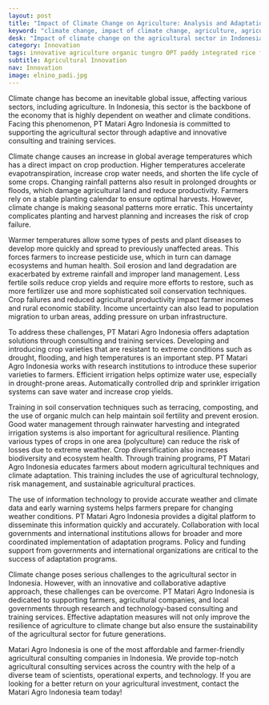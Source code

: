 ```yaml
---
layout: post
title: "Impact of Climate Change on Agriculture: Analysis and Adaptation Steps"
keyword: "climate change, impact of climate change, agriculture, agricultural adaptation, weather change, PT Matari Agro Indonesia, agricultural consultant, agricultural training center"
desk: "Impact of climate change on the agricultural sector in Indonesia and adaptation steps that can be taken to overcome these challenges. "
category: Innovation
tags: innovative agriculture organic tungro OPT paddy integrated rice food security consultant
subtitle: Agricultural Innovation
nav: Innovation
image: elnino_padi.jpg
---
```


Climate change has become an inevitable global issue, affecting various sectors, including agriculture. In Indonesia, this sector is the backbone of the economy that is highly dependent on weather and climate conditions. Facing this phenomenon, PT Matari Agro Indonesia is committed to supporting the agricultural sector through adaptive and innovative consulting and training services.

Climate change causes an increase in global average temperatures which has a direct impact on crop production. Higher temperatures accelerate evapotranspiration, increase crop water needs, and shorten the life cycle of some crops. Changing rainfall patterns also result in prolonged droughts or floods, which damage agricultural land and reduce productivity. Farmers rely on a stable planting calendar to ensure optimal harvests. However, climate change is making seasonal patterns more erratic. This uncertainty complicates planting and harvest planning and increases the risk of crop failure.

Warmer temperatures allow some types of pests and plant diseases to develop more quickly and spread to previously unaffected areas. This forces farmers to increase pesticide use, which in turn can damage ecosystems and human health. Soil erosion and land degradation are exacerbated by extreme rainfall and improper land management. Less fertile soils reduce crop yields and require more efforts to restore, such as more fertilizer use and more sophisticated soil conservation techniques. Crop failures and reduced agricultural productivity impact farmer incomes and rural economic stability. Income uncertainty can also lead to population migration to urban areas, adding pressure on urban infrastructure.

To address these challenges, PT Matari Agro Indonesia offers adaptation solutions through consulting and training services. Developing and introducing crop varieties that are resistant to extreme conditions such as drought, flooding, and high temperatures is an important step. PT Matari Agro Indonesia works with research institutions to introduce these superior varieties to farmers. Efficient irrigation helps optimize water use, especially in drought-prone areas. Automatically controlled drip and sprinkler irrigation systems can save water and increase crop yields.

Training in soil conservation techniques such as terracing, composting, and the use of organic mulch can help maintain soil fertility and prevent erosion. Good water management through rainwater harvesting and integrated irrigation systems is also important for agricultural resilience. Planting various types of crops in one area (polyculture) can reduce the risk of losses due to extreme weather. Crop diversification also increases biodiversity and ecosystem health. Through training programs, PT Matari Agro Indonesia educates farmers about modern agricultural techniques and climate adaptation. This training includes the use of agricultural technology, risk management, and sustainable agricultural practices.

The use of information technology to provide accurate weather and climate data and early warning systems helps farmers prepare for changing weather conditions. PT Matari Agro Indonesia provides a digital platform to disseminate this information quickly and accurately. Collaboration with local governments and international institutions allows for broader and more coordinated implementation of adaptation programs. Policy and funding support from governments and international organizations are critical to the success of adaptation programs.

Climate change poses serious challenges to the agricultural sector in Indonesia. However, with an innovative and collaborative adaptive approach, these challenges can be overcome. PT Matari Agro Indonesia is dedicated to supporting farmers, agricultural companies, and local governments through research and technology-based consulting and training services. Effective adaptation measures will not only improve the resilience of agriculture to climate change but also ensure the sustainability of the agricultural sector for future generations.

Matari Agro Indonesia is one of the most affordable and farmer-friendly agricultural consulting companies in Indonesia. We provide top-notch agricultural consulting services across the country with the help of a diverse team of scientists, operational experts, and technology. If you are looking for a better return on your agricultural investment, contact the Matari Agro Indonesia team today!
